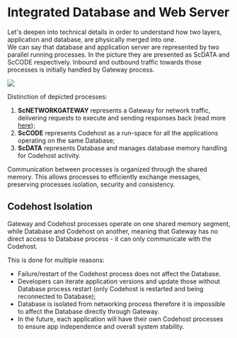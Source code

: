 # Integrated Database and Web Server

Let's deepen into technical details in order to understand how two layers, application and database, are physically merged into one.  
We can say that database and application server are represented by two parallel running processes. In the picture they are presented as ScDATA and ScCODE respectively. Inbound and outbound traffic towards those processes is initially handled by Gateway process.

![](https://blobscdn.gitbook.com/v0/b/gitbook-28427.appspot.com/o/assets%2Fstarcounter%2F-KtlXIfH9-aKypOu9PcB%2F-KtlXLIx1NBxEuqS_zbR%2FConnects.gif?alt=media&token=d9ecfe43-57b9-401b-b63b-ede9027a43f3)

Distinction of depicted processes:

1. **ScNETWORKGATEWAY** represents a Gateway for network traffic, delivering requests to execute and sending responses back \(read more [here](../guides/network/network-gateway.md)\);
2. **ScCODE** represents Codehost as a run-space for all the applications operating on the same Database;
3. **ScDATA** represents Database and manages database memory handling for Codehost activity.

Communication between processes is organized through the shared memory. This allows processes to efficiently exchange messages, preserving processes isolation, security and consistency.

## Codehost Isolation

Gateway and Codehost processes operate on one shared memory segment, while Database and Codehost on another, meaning that Gateway has no direct access to Database process - it can only communicate with the Codehost.

This is done for multiple reasons:

* Failure/restart of the Codehost process does not affect the Database.
* Developers can iterate application versions and update those without Database process restart \(only Codehost is restarted and being reconnected to Database\);
* Database is isolated from networking process therefore it is impossible to affect the Database directly through Gateway.
* In the future, each application will have their own Codehost processes to ensure app independence and overall system stability.

